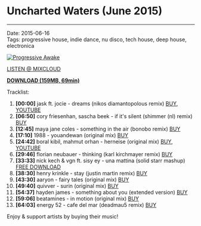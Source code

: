 # Uncharted Waters (June 2015)

----

Date: 2015-06-16    
Tags: progressive house, indie dance, nu disco, tech house, deep house, electronica    

[![Progressive Awake](https://drive.google.com/uc?export=download&id=0B1aIvu0NI6o4ZWdYeFZ0dVZ3T3M)](https://drive.google.com/uc?export=download&id=0B1aIvu0NI6o4QnV5RDhlQmFxNzA)

[LISTEN @ MIXCLOUD](http://www.mixcloud.com/progressiveawake/uncharted-waters-june-2015/)


[**DOWNLOAD (159MB, 69min)**](https://drive.google.com/uc?export=download&id=0B1aIvu0NI6o4QnV5RDhlQmFxNzA)

Tracklist:  

01. **[00:00]** jask ft. jocie - dreams (nikos diamantopolous remix) 
<a href="http://traxsource.com/title/191783/dreams-incl-nikos-diamantopoulos-mixes" target="_blank">BUY</a>, 
<a href="https://www.youtube.com/watch?v=Z1Cuuexpy30" target="_blank">YOUTUBE</a>
02. **[06:50]** cory friesenhan, sascha beek - if it's silent (shimmer (nl) remix) 
<a href="https://pro.beatport.com/track/if-its-silent-shimmer-nl-remix/5274658" target="_blank">BUY</a>
03. **[12:45]** maya jane coles - something in the air (bonobo remix)
<a href="https://pro.beatport.com/track/something-in-the-air-bonobo-remix/6303302" target="_blank">BUY</a>
04. **[17:10]** 1988 - youandewan (original mix)
<a href="https://pro.beatport.com/track/youandewan-original-mix/3556621" target="_blank">BUY</a>
05. **[24:42]** boral kibil, mahmut orhan - herneise (original mix) 
<a href="https://pro.beatport.com/track/herneise-original-mix/5417437" target="_blank">BUY</a>, 
<a href="https://www.youtube.com/watch?v=ROY9m6jPHM8" target="_blank">YOUTUBE</a>
06. **[29:46]** florian neubauer - thinking (karl kirchmayer remix) 
<a href="https://pro.beatport.com/track/thinking-karl-kirschmayer-remix/5394313" target="_blank">BUY</a>
07. **[33:33]** nick kech & vgn ft. sisy ey - una mattina (solid starr mashup)
<a href="https://soundcloud.com/solidstarr/nick-kech-vgn-una-mattina" target="_blank">FREE DOWNLOAD</a>
08. **[38:30]** henry krinkle - stay (justin martin remix)
<a href="https://pro.beatport.com/track/stay-justin-martin-remix/5692683" target="_blank">BUY</a>
09. **[43:30]** aaryon - fairy tales (original mix)
<a href="https://pro.beatport.com/track/fairy-tales-original-mix/5892378" target="_blank">BUY</a>
10. **[49:40]** quivver - surin (original mix)
<a href="https://pro.beatport.com/track/surin-original-mix/505202" target="_blank">BUY</a>
11. **[54:37]** hayden james - something about you (extended version)
<a href="https://pro.beatport.com/track/something-about-you-extended-version/6654003" target="_blank">BUY</a>
12. **[59:06]** beatamines - in motion (original mix) 
<a href="https://pro.beatport.com/track/in-motion-original-mix/3437725" target="_blank">BUY</a>
13. **[64:03]** energy 52 - cafe del mar (deadmau5 remix)
<a href="https://pro.beatport.com/track/cafe-del-mar-deadmau5-remix/2091065" target="_blank">BUY</a>

Enjoy & support artists by buying their music!